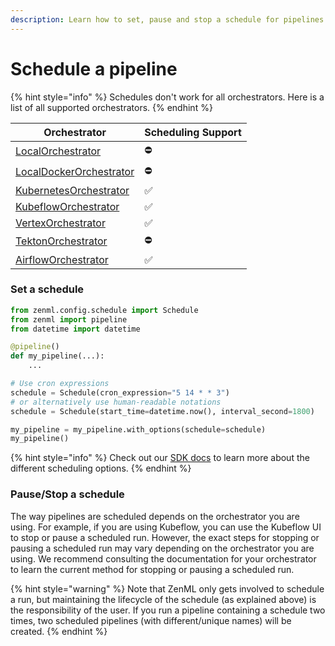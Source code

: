 ```yaml
---
description: Learn how to set, pause and stop a schedule for pipelines.
---
```


# Schedule a pipeline

{% hint style="info" %}
Schedules don't work for all orchestrators. Here is a list of all supported orchestrators.
{% endhint %}

| Orchestrator                                                                           | Scheduling Support |
| -------------------------------------------------------------------------------------- | ------------------ |
| [LocalOrchestrator](../../stacks-and-components/component-guide/orchestrators/local.md)              | ⛔️                 |
| [LocalDockerOrchestrator](../../stacks-and-components/component-guide/orchestrators/local-docker.md) | ⛔️                 |
| [KubernetesOrchestrator](../../stacks-and-components/component-guide/orchestrators/kubernetes.md)    | ✅                  |
| [KubeflowOrchestrator](../../stacks-and-components/component-guide/orchestrators/kubeflow.md)        | ✅                  |
| [VertexOrchestrator](../../stacks-and-components/component-guide/orchestrators/vertex.md)            | ✅                  |
| [TektonOrchestrator](../../stacks-and-components/component-guide/orchestrators/tekton.md)            | ⛔️                 |
| [AirflowOrchestrator](../../stacks-and-components/component-guide/orchestrators/airflow.md)          | ✅                  |

### Set a schedule

```python
from zenml.config.schedule import Schedule
from zenml import pipeline
from datetime import datetime

@pipeline()
def my_pipeline(...):
    ...

# Use cron expressions
schedule = Schedule(cron_expression="5 14 * * 3")
# or alternatively use human-readable notations
schedule = Schedule(start_time=datetime.now(), interval_second=1800)

my_pipeline = my_pipeline.with_options(schedule=schedule)
my_pipeline()
```

{% hint style="info" %}
Check out our [SDK docs](https://sdkdocs.zenml.io/latest/core\_code\_docs/core-config/#zenml.config.schedule.Schedule) to learn more about the different scheduling options.
{% endhint %}

### Pause/Stop a schedule

The way pipelines are scheduled depends on the orchestrator you are using. For example, if you are using Kubeflow, you can use the Kubeflow UI to stop or pause a scheduled run. However, the exact steps for stopping or pausing a scheduled run may vary depending on the orchestrator you are using. We recommend consulting the documentation for your orchestrator to learn the current method for stopping or pausing a scheduled run.

{% hint style="warning" %}
Note that ZenML only gets involved to schedule a run, but maintaining the lifecycle of the schedule (as explained above) is the responsibility of the user. If you run a pipeline containing a schedule two times, two scheduled pipelines (with different/unique names) will be created.
{% endhint %}
